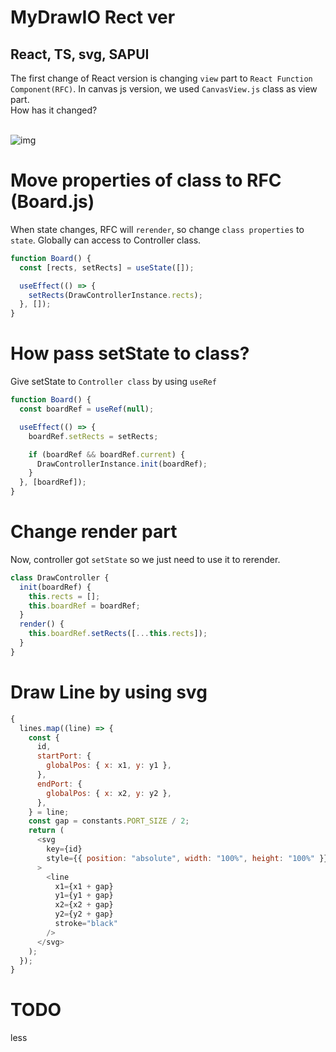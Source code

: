 # MyDrawIO Rect ver

## React, TS, svg, SAPUI

The first change of React version is changing `view` part to `React Function Component(RFC)`.
In canvas js version, we used `CanvasView.js` class as view part.
</br>
How has it changed?
</br>
</br>

![img](./rfc.png)

# Move properties of class to RFC (Board.js)

When state changes, RFC will `rerender`, so change `class properties` to `state`.
Globally can access to Controller class.

```js
function Board() {
  const [rects, setRects] = useState([]);

  useEffect(() => {
    setRects(DrawControllerInstance.rects);
  }, []);
}
```

# How pass setState to class?

Give setState to `Controller class` by using `useRef`

```js
function Board() {
  const boardRef = useRef(null);

  useEffect(() => {
    boardRef.setRects = setRects;

    if (boardRef && boardRef.current) {
      DrawControllerInstance.init(boardRef);
    }
  }, [boardRef]);
}
```

# Change render part

Now, controller got `setState` so we just need to use it to rerender.

```js
class DrawController {
  init(boardRef) {
    this.rects = [];
    this.boardRef = boardRef;
  }
  render() {
    this.boardRef.setRects([...this.rects]);
  }
}
```

# Draw Line by using svg

```js
{
  lines.map((line) => {
    const {
      id,
      startPort: {
        globalPos: { x: x1, y: y1 },
      },
      endPort: {
        globalPos: { x: x2, y: y2 },
      },
    } = line;
    const gap = constants.PORT_SIZE / 2;
    return (
      <svg
        key={id}
        style={{ position: "absolute", width: "100%", height: "100%" }}
      >
        <line
          x1={x1 + gap}
          y1={y1 + gap}
          x2={x2 + gap}
          y2={y2 + gap}
          stroke="black"
        />
      </svg>
    );
  });
}
```

# TODO

less
